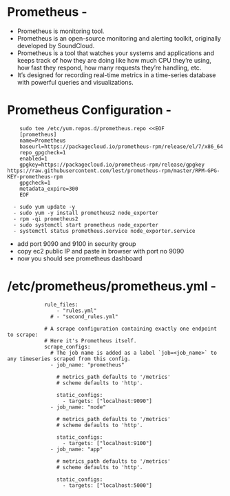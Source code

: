 # Prometheus -
- Prometheus is monitoring tool.
- Prometheus is an open-source monitoring and alerting toolkit, originally developed by SoundCloud.
- Prometheus is a tool that watches your systems and applications and keeps track of how they are doing like how much CPU they’re using, how fast they respond, how many requests they’re handling, etc.
- It’s designed for recording real-time metrics in a time-series database with powerful queries and visualizations.

# Prometheus Configuration -


        sudo tee /etc/yum.repos.d/prometheus.repo <<EOF
        [prometheus]
        name=Prometheus
        baseurl=https://packagecloud.io/prometheus-rpm/release/el/7/x86_64
        repo_gpgcheck=1
        enabled=1
        gpgkey=https://packagecloud.io/prometheus-rpm/release/gpgkey https://raw.githubusercontent.com/lest/prometheus-rpm/master/RPM-GPG-KEY-prometheus-rpm
        gpgcheck=1
        metadata_expire=300
        EOF

      - sudo yum update -y
      - sudo yum -y install prometheus2 node_exporter
      - rpm -qi prometheus2
      - sudo systemctl start prometheus node_exporter
      - systemctl status prometheus.service node_exporter.service
     
- add port 9090 and 9100 in security group
- copy ec2 public IP and paste in browser with port no 9090
- now you should see prometheus dashboard
      
      
# /etc/prometheus/prometheus.yml -

                rule_files:
                    - "rules.yml"
                  # - "second_rules.yml"
                
                # A scrape configuration containing exactly one endpoint to scrape:
                # Here it's Prometheus itself.
                scrape_configs:
                  # The job name is added as a label `job=<job_name>` to any timeseries scraped from this config.
                  - job_name: "prometheus"
                
                    # metrics_path defaults to '/metrics'
                    # scheme defaults to 'http'.
                
                    static_configs:
                      - targets: ["localhost:9090"]
                  - job_name: "node"
                
                    # metrics_path defaults to '/metrics'
                    # scheme defaults to 'http'.
                
                    static_configs:
                      - targets: ["localhost:9100"]
                  - job_name: "app"
                
                    # metrics_path defaults to '/metrics'
                    # scheme defaults to 'http'.
                
                    static_configs:
                      - targets: ["localhost:5000"]
                
